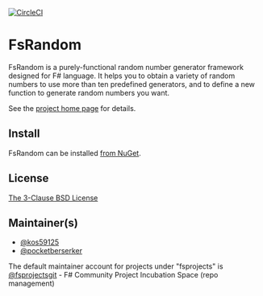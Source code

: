 [![CircleCI](https://circleci.com/gh/kos59125/FsRandom.svg?style=svg)](https://circleci.com/gh/kos59125/FsRandom)

FsRandom
========

FsRandom is a purely-functional random number generator framework designed for F# language.
It helps you to obtain a variety of random numbers to use more than ten predefined generators,
and to define a new function to generate random numbers you want.

See the [project home page](https://fsprojects.github.io/FsRandom/) for details.

Install
-------

FsRandom can be installed [from NuGet](https://www.nuget.org/packages/FsRandom/).

License
-------

[The 3-Clause BSD License](https://github.com/fsprojects/FsRandom/blob/master/LICENSE)

Maintainer(s)
-------------

- [@kos59125](https://github.com/kos59125)
- [@pocketberserker](https://github.com/pocketberserker)

The default maintainer account for projects under "fsprojects" is [@fsprojectsgit](https://github.com/fsprojectsgit) - F# Community Project Incubation Space (repo management)

